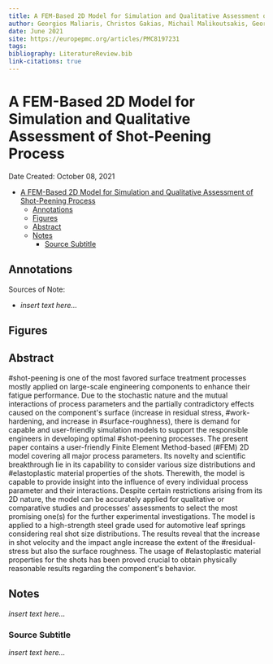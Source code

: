 ```yaml
---
title: A FEM-Based 2D Model for Simulation and Qualitative Assessment of Shot-Peening Process
author: Georgios Maliaris, Christos Gakias, Michail Malikoutsakis, Georgios Savaidis
date: June 2021
site: https://europepmc.org/articles/PMC8197231
tags: 
bibliography: LiteratureReview.bib
link-citations: true
---
```

<script type="text/javascript"
        src="https://cdnjs.cloudflare.com/ajax/libs/mathjax/2.7.0/MathJax.js?config=TeX-AMS_CHTML">
</script>
<script type="text/x-mathjax-config">
	MathJax.Ajax.config.path["Extra"] = "https://jmanthony3.github.io/Codes/MathJax/extensions/TeX",
	MathJax.Hub.Config({
		TeX: {
			equationNumbers: {
				autoNumber: "AMS"
			},
			extensions: [
				"[Extra]/Taylor.js",
				"[Extra]/NumericalMethods.js"
			]
		},
		tex2jax: {
			inlineMath: [["$", "$"], ["\\(", "\\)"]],
			blockMath: [["$$", "$$"], ["\\[", "\\]"]],
		},
});
</script>
<!-- %%%%%%%% Document Metadata %%%%%%%% -->
# A FEM-Based 2D Model for Simulation and Qualitative Assessment of Shot-Peening Process

Date Created: October 08, 2021

- [A FEM-Based 2D Model for Simulation and Qualitative Assessment of Shot-Peening Process](#a-fem-based-2d-model-for-simulation-and-qualitative-assessment-of-shot-peening-process)
	- [Annotations](#annotations)
	- [Figures](#figures)
	- [Abstract](#abstract)
	- [Notes](#notes)
		- [Source Subtitle](#source-subtitle)
<!-- %%%%%%%%%%%%%%%%%%%%%%%%%%%%%% -->





<!-- START WRITING BELOW -->





<!-- %%%%%%%%%%%%%%%%%%%%%%%%%%%%%% -->
## Annotations


Sources of Note:
- *insert text here$\dots$*

## Figures

## Abstract
#shot-peening is one of the most favored surface treatment processes mostly applied on large-scale engineering components to enhance their fatigue performance. Due to the stochastic nature and the mutual interactions of process parameters and the partially contradictory effects caused on the component's surface (increase in residual stress, #work-hardening, and increase in #surface-roughness), there is demand for capable and user-friendly simulation models to support the responsible engineers in developing optimal #shot-peening processes. The present paper contains a user-friendly Finite Element Method-based (#FEM) 2D model covering all major process parameters. Its novelty and scientific breakthrough lie in its capability to consider various size distributions and #elastoplastic material properties of the shots. Therewith, the model is capable to provide insight into the influence of every individual process parameter and their interactions. Despite certain restrictions arising from its 2D nature, the model can be accurately applied for qualitative or comparative studies and processes' assessments to select the most promising one(s) for the further experimental investigations. The model is applied to a high-strength steel grade used for automotive leaf springs considering real shot size distributions. The results reveal that the increase in shot velocity and the impact angle increase the extent of the #residual-stress but also the surface roughness. The usage of #elastoplastic material properties for the shots has been proved crucial to obtain physically reasonable results regarding the component's behavior.

## Notes
*insert text here$\dots$*

### Source Subtitle
*insert text here$\dots$*
<!-- %%%%%%%%%%%%%%%%%%%%%%%%%%%%%% -->





<!-- %%%%%%%% End Document %%%%%%%% -->